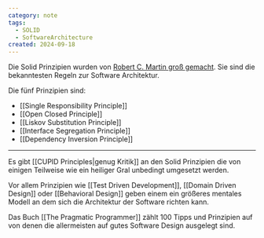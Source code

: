 ```yaml
---
category: note
tags:
  - SOLID
  - SoftwareArchitecture
created: 2024-09-18
---
```

Die Solid Prinzipien wurden von [Robert C. Martin groß gemacht](https://en.wikipedia.org/wiki/SOLID).
Sie sind die bekanntesten Regeln zur Software Architektur.

Die fünf Prinzipien sind:
- [[Single Responsibility Principle]]
- [[Open Closed Principle]]
- [[Liskov Substitution Principle]]
- [[Interface Segregation Principle]]
- [[Dependency Inversion Principle]]

---

Es gibt [[CUPID Principles|genug Kritik]] an den Solid Prinzipien die von einigen Teilweise wie ein heiliger Gral unbedingt umgesetzt werden.

Vor allem Prinzipien wie [[Test Driven Development]], [[Domain Driven Design]] oder [[Behavioral Design]] geben einem ein größeres mentales Modell an dem sich die Architektur der Software richten kann.

Das Buch [[The Pragmatic Programmer]] zählt 100 Tipps und Prinzipien auf von denen die allermeisten auf gutes Software Design ausgelegt sind.